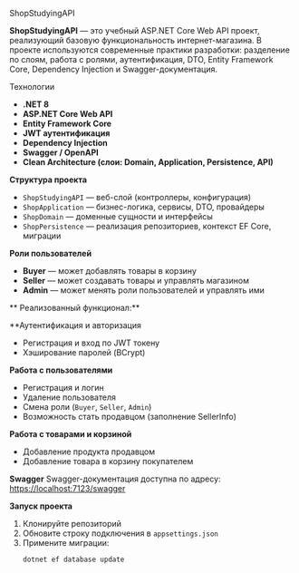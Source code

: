 ShopStudyingAPI

**ShopStudyingAPI** — это учебный ASP.NET Core Web API проект, реализующий базовую функциональность интернет-магазина. В проекте используются современные практики разработки: разделение по слоям, работа с ролями, аутентификация, DTO, Entity Framework Core, Dependency Injection и Swagger-документация.

 Технологии

- **.NET 8**
- **ASP.NET Core Web API**
- **Entity Framework Core**
- **JWT аутентификация**
- **Dependency Injection**
- **Swagger / OpenAPI**
- **Clean Architecture (слои: Domain, Application, Persistence, API)**

 **Структура проекта**
- `ShopStudyingAPI` — веб-слой (контроллеры, конфигурация)
- `ShopApplication` — бизнес-логика, сервисы, DTO, провайдеры
- `ShopDomain` — доменные сущности и интерфейсы
- `ShopPersistence` — реализация репозиториев, контекст EF Core, миграции

 **Роли пользователей**
- **Buyer** — может добавлять товары в корзину
- **Seller** — может создавать товары и управлять магазином
- **Admin** — может менять роли пользователей и управлять ими

** Реализованный функционал:**

 **Аутентификация и авторизация
- Регистрация и вход по JWT токену
- Хэширование паролей (BCrypt)

 **Работа с пользователями**
- Регистрация и логин
- Удаление пользователя
- Смена роли (`Buyer`, `Seller`, `Admin`)
- Возможность стать продавцом (заполнение SellerInfo)

**Работа с товарами и корзиной**
- Добавление продукта продавцом
- Добавление товара в корзину покупателем

 **Swagger**
Swagger-документация доступна по адресу:  
[https://localhost:7123/swagger](https://localhost:7123/swagger)

 **Запуск проекта**
1. Клонируйте репозиторий
2. Обновите строку подключения в `appsettings.json`
3. Примените миграции:
   ```bash
   dotnet ef database update
